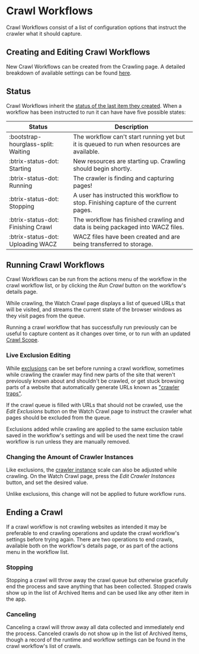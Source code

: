 # Crawl Workflows

Crawl Workflows consist of a list of configuration options that instruct the crawler what it should capture.

## Creating and Editing Crawl Workflows

New Crawl Workflows can be created from the Crawling page. A detailed breakdown of available settings can be found [here](../workflow-setup).

## Status

Crawl Workflows inherit the [status of the last item they created](../archived-items/#status). When a workflow has been instructed to run it can have have five possible states:

| Status | Description |
| ---- | ---- |
| <span class="status-waiting">:bootstrap-hourglass-split: Waiting</span>     | The workflow can't start running yet but it is queued to run when resources are available. |
| <span class="status-waiting">:btrix-status-dot: Starting</span>       | New resources are starting up. Crawling should begin shortly.|
| <span class="status-success">:btrix-status-dot: Running</span>        | The crawler is finding and capturing pages! |
| <span class="status-waiting">:btrix-status-dot: Stopping</span> | A user has instructed this workflow to stop. Finishing capture of the current pages.|
| <span class="status-waiting">:btrix-status-dot: Finishing Crawl</span> | The workflow has finished crawling and data is being packaged into WACZ files.|
| <span class="status-waiting">:btrix-status-dot: Uploading WACZ</span> | WACZ files have been created and are being transferred to storage.|

## Running Crawl Workflows

Crawl Workflows can be run from the actions menu of the workflow in the crawl workflow list, or by clicking the _Run Crawl_ button on the workflow's details page.

While crawling, the Watch Crawl page displays a list of queued URLs that will be visited, and streams the current state of the browser windows as they visit pages from the queue.

Running a crawl workflow that has successfully run previously can be useful to capture content as it changes over time, or to run with an updated [Crawl Scope](../workflow-setup/#scope).

### Live Exclusion Editing

While [exclusions](../workflow-setup/#exclusions) can be set before running a crawl workflow, sometimes while crawling the crawler may find new parts of the site that weren't previously known about and shouldn't be crawled, or get stuck browsing parts of a website that automatically generate URLs known as ["crawler traps"](https://en.wikipedia.org/wiki/Spider_trap).

If the crawl queue is filled with URLs that should not be crawled, use the _Edit Exclusions_ button on the Watch Crawl page to instruct the crawler what pages should be excluded from the queue.

Exclusions added while crawling are applied to the same exclusion table saved in the workflow's settings and will be used the next time the crawl workflow is run unless they are manually removed.

### Changing the Amount of Crawler Instances

Like exclusions, the [crawler instance](../workflow-setup/#crawler-instances) scale can also be adjusted while crawling. On the Watch Crawl page, press the _Edit Crawler Instances_ button, and set the desired value.

Unlike exclusions, this change will not be applied to future workflow runs.

## Ending a Crawl

If a crawl workflow is not crawling websites as intended it may be preferable to end crawling operations and update the crawl workflow's settings before trying again. There are two operations to end crawls, available both on the workflow's details page, or as part of the actions menu in the workflow list.

### Stopping

Stopping a crawl will throw away the crawl queue but otherwise gracefully end the process and save anything that has been collected. Stopped crawls show up in the list of Archived Items and can be used like any other item in the app.

### Canceling

Canceling a crawl will throw away all data collected and immediately end the process. Canceled crawls do not show up in the list of Archived Items, though a record of the runtime and workflow settings can be found in the crawl workflow's list of crawls.
